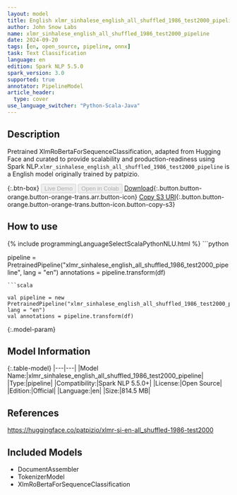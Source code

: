 ```yaml
---
layout: model
title: English xlmr_sinhalese_english_all_shuffled_1986_test2000_pipeline pipeline XlmRoBertaForSequenceClassification from patpizio
author: John Snow Labs
name: xlmr_sinhalese_english_all_shuffled_1986_test2000_pipeline
date: 2024-09-20
tags: [en, open_source, pipeline, onnx]
task: Text Classification
language: en
edition: Spark NLP 5.5.0
spark_version: 3.0
supported: true
annotator: PipelineModel
article_header:
  type: cover
use_language_switcher: "Python-Scala-Java"
---
```


## Description

Pretrained XlmRoBertaForSequenceClassification, adapted from Hugging Face and curated to provide scalability and production-readiness using Spark NLP.`xlmr_sinhalese_english_all_shuffled_1986_test2000_pipeline` is a English model originally trained by patpizio.

{:.btn-box}
<button class="button button-orange" disabled>Live Demo</button>
<button class="button button-orange" disabled>Open in Colab</button>
[Download](https://s3.amazonaws.com/auxdata.johnsnowlabs.com/public/models/xlmr_sinhalese_english_all_shuffled_1986_test2000_pipeline_en_5.5.0_3.0_1726865046378.zip){:.button.button-orange.button-orange-trans.arr.button-icon}
[Copy S3 URI](s3://auxdata.johnsnowlabs.com/public/models/xlmr_sinhalese_english_all_shuffled_1986_test2000_pipeline_en_5.5.0_3.0_1726865046378.zip){:.button.button-orange.button-orange-trans.button-icon.button-copy-s3}

## How to use



<div class="tabs-box" markdown="1">
{% include programmingLanguageSelectScalaPythonNLU.html %}
```python

pipeline = PretrainedPipeline("xlmr_sinhalese_english_all_shuffled_1986_test2000_pipeline", lang = "en")
annotations =  pipeline.transform(df)   

```
```scala

val pipeline = new PretrainedPipeline("xlmr_sinhalese_english_all_shuffled_1986_test2000_pipeline", lang = "en")
val annotations = pipeline.transform(df)

```
</div>

{:.model-param}
## Model Information

{:.table-model}
|---|---|
|Model Name:|xlmr_sinhalese_english_all_shuffled_1986_test2000_pipeline|
|Type:|pipeline|
|Compatibility:|Spark NLP 5.5.0+|
|License:|Open Source|
|Edition:|Official|
|Language:|en|
|Size:|814.5 MB|

## References

https://huggingface.co/patpizio/xlmr-si-en-all_shuffled-1986-test2000

## Included Models

- DocumentAssembler
- TokenizerModel
- XlmRoBertaForSequenceClassification